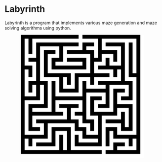 # Labyrinth

Labyrinth is a program that implements various maze generation and maze solving algorithms using python.
<div align="center">
  <a href="https://github.com/othneildrew/Best-README-Template">
    <img src="mazes/logo.svg" alt="Logo" width="400" height="400">
  </a>
</div>
